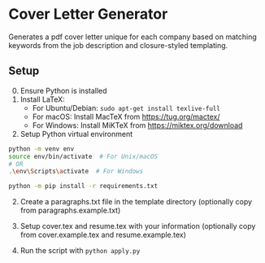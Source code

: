 # Cover Letter Generator
Generates a pdf cover letter unique for each company based on matching keywords from the job description and closure-styled templating.

## Setup
0. Ensure Python is installed
1. Install LaTeX:
   - For Ubuntu/Debian: `sudo apt-get install texlive-full`
   - For macOS: Install MacTeX from https://tug.org/mactex/
   - For Windows: Install MiKTeX from https://miktex.org/download
2. Setup Python virtual environment
```bash
python -m venv env
source env/bin/activate  # For Unix/macOS
# OR
.\env\Scripts\activate  # For Windows

python -m pip install -r requirements.txt
```
2. Create a paragraphs.txt file in the template directory (optionally copy from paragraphs.example.txt)
3. Setup cover.tex and resume.tex with your information (optionally copy from cover.example.tex and resume.example.tex)

4. Run the script with `python apply.py`

